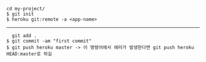 ```shell
cd my-project/
$ git init
$ heroku git:remote -a <app-name>
```  
  
  ----
  
 ```shell 
   git add .
$ git commit -am "first commit"
$ git push heroku master -> 이 명령어에서 에러가 발생한다면 git push heroku HEAD:master로 하길
```
